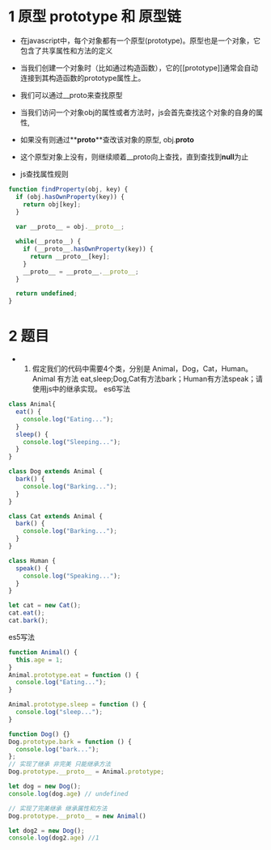 # 1 原型 prototype 和 原型链
* 在javascript中，每个对象都有一个原型(prototype)。原型也是一个对象，它包含了共享属性和方法的定义

* 当我们创建一个对象时（比如通过构造函数），它的[[prototype]]通常会自动连接到其构造函数的prototype属性上。

* 我们可以通过__proto来查找原型
* 当我们访问一个对象obj的属性或者方法时，js会首先查找这个对象的自身的属性,
* 如果没有则通过**__proto__**查改该对象的原型, obj.__proto__
* 这个原型对象上没有，则继续顺着__proto向上查找，直到查找到**null**为止

* js查找属性规则
```js
function findProperty(obj, key) {
  if (obj.hasOwnProperty(key)) {
    return obj[key];
  }
  
  var __proto__ = obj.__proto__;

  while(__proto__) {
    if (__proto__.hasOwnProperty(key)) {
      return __proto__[key];
    }
    __proto__ = __proto__.__proto__;
  }

  return undefined;
}
```

# 2 题目
* 1. 假定我们的代码中需要4个类，分别是 Animal，Dog，Cat，Human。Animal 有方法 eat,sleep;Dog,Cat有方法bark；Human有方法speak；请使用js中的继承实现。
es6写法
```js
class Animal{
  eat() {
    console.log("Eating...");
  }
  sleep() {
    console.log("Sleeping...");
  }
}

class Dog extends Animal {
  bark() {
    console.log("Barking...");
  }
}

class Cat extends Animal {
  bark() {
    console.log("Barking...");
  }
}

class Human {
  speak() {
    console.log("Speaking...");
  }
}

let cat = new Cat();
cat.eat();
cat.bark();
```

es5写法
```js
function Animal() {
  this.age = 1;
}
Animal.prototype.eat = function () {
  console.log("Eating...");
}

Animal.prototype.sleep = function () {
  console.log("sleep...");
}

function Dog() {}
Dog.prototype.bark = function () {
  console.log("bark...");
};
// 实现了继承 非完美 只能继承方法
Dog.prototype.__proto__ = Animal.prototype;

let dog = new Dog();
console.log(dog.age) // undefined

// 实现了完美继承 继承属性和方法
Dog.prototype.__proto__ = new Animal()

let dog2 = new Dog();
console.log(dog2.age) //1 
```